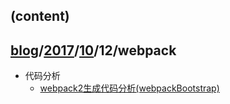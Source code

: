 ## (content)
## [blog](../../../README.md)/[2017](../../README.md)/[10](../README.md)/12/webpack
* 代码分析
  * [webpack2生成代码分析(webpackBootstrap)][1]

[1]:webpackBootstrap.md